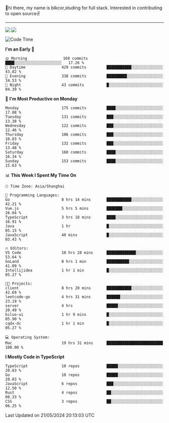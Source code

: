 👋hi there, my name is blkcor,studing for full stack.
Interested in contributing to open source✌️

<hr/>

![](https://github-readme-stats.vercel.app/api?username=blkcor)
<a href="https://github.com/blkcor/github-readme-stats">
    <img align="left" src="https://github-readme-stats.vercel.app/api/top-langs/?username=blkcor&hide=jupyter%20notebook,shaderlab,tex,c%23&langs_count=9" />
</a>


<!--START_SECTION:waka-->
![Code Time](http://img.shields.io/badge/Code%20Time-1%2C061%20hrs%2034%20mins-blue)

**I'm an Early 🐤** 

```text
🌞 Morning                169 commits         ████░░░░░░░░░░░░░░░░░░░░░   17.26 % 
🌆 Daytime                429 commits         ███████████░░░░░░░░░░░░░░   43.82 % 
🌃 Evening                338 commits         █████████░░░░░░░░░░░░░░░░   34.53 % 
🌙 Night                  43 commits          █░░░░░░░░░░░░░░░░░░░░░░░░   04.39 % 
```
📅 **I'm Most Productive on Monday** 

```text
Monday                   175 commits         ████░░░░░░░░░░░░░░░░░░░░░   17.88 % 
Tuesday                  131 commits         ███░░░░░░░░░░░░░░░░░░░░░░   13.38 % 
Wednesday                122 commits         ███░░░░░░░░░░░░░░░░░░░░░░   12.46 % 
Thursday                 106 commits         ███░░░░░░░░░░░░░░░░░░░░░░   10.83 % 
Friday                   132 commits         ███░░░░░░░░░░░░░░░░░░░░░░   13.48 % 
Saturday                 160 commits         ████░░░░░░░░░░░░░░░░░░░░░   16.34 % 
Sunday                   153 commits         ████░░░░░░░░░░░░░░░░░░░░░   15.63 % 
```


📊 **This Week I Spent My Time On** 

```text
🕑︎ Time Zone: Asia/Shanghai

💬 Programming Languages: 
Go                       8 hrs 14 mins       ███████████░░░░░░░░░░░░░░   42.21 % 
Vue.js                   5 hrs 5 mins        ███████░░░░░░░░░░░░░░░░░░   26.04 % 
TypeScript               3 hrs 18 mins       ████░░░░░░░░░░░░░░░░░░░░░   16.91 % 
Java                     1 hr                █░░░░░░░░░░░░░░░░░░░░░░░░   05.15 % 
JavaScript               40 mins             █░░░░░░░░░░░░░░░░░░░░░░░░   03.43 % 

🔥 Editors: 
VS Code                  10 hrs 28 mins      █████████████░░░░░░░░░░░░   53.64 % 
GoLand                   8 hrs 1 min         ██████████░░░░░░░░░░░░░░░   41.09 % 
Intellijidea             1 hr 1 min          █░░░░░░░░░░░░░░░░░░░░░░░░   05.27 % 

🐱‍💻 Projects: 
client                   8 hrs 20 mins       ███████████░░░░░░░░░░░░░░   42.69 % 
leetcode-go              4 hrs 31 mins       ██████░░░░░░░░░░░░░░░░░░░   23.19 % 
server                   4 hrs               █████░░░░░░░░░░░░░░░░░░░░   20.49 % 
biluo-ui                 1 hr 9 mins         █░░░░░░░░░░░░░░░░░░░░░░░░   05.90 % 
cqdx-dc                  1 hr 1 min          █░░░░░░░░░░░░░░░░░░░░░░░░   05.27 % 

💻 Operating System: 
Mac                      19 hrs 31 mins      █████████████████████████   100.00 % 
```

**I Mostly Code in TypeScript** 

```text
TypeScript               10 repos            █████░░░░░░░░░░░░░░░░░░░░   20.83 % 
Go                       10 repos            █████░░░░░░░░░░░░░░░░░░░░   20.83 % 
JavaScript               6 repos             ███░░░░░░░░░░░░░░░░░░░░░░   12.50 % 
Rust                     4 repos             ██░░░░░░░░░░░░░░░░░░░░░░░   08.33 % 
CSS                      3 repos             ██░░░░░░░░░░░░░░░░░░░░░░░   06.25 % 
```




 Last Updated on 21/05/2024 20:13:03 UTC
<!--END_SECTION:waka-->


